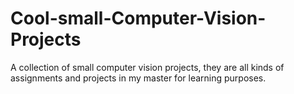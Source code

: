 # Cool-small-Computer-Vision-Projects
A collection of small computer vision projects, they are all kinds of assignments and projects in my master for learning purposes.

